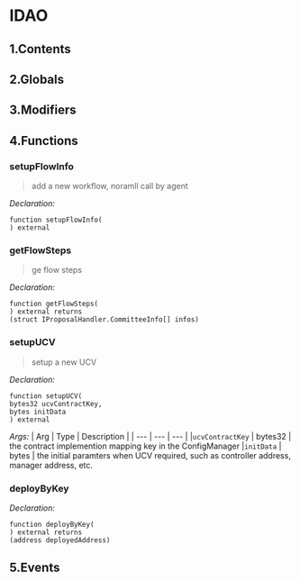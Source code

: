 # IDAO





## 1.Contents
<!-- START doctoc -->
<!-- END doctoc -->

## 2.Globals

## 3.Modifiers

## 4.Functions

### setupFlowInfo

> add a new workflow, noramll call by agent

*Declaration:*
```solidity
function setupFlowInfo(
) external
```




### getFlowSteps

> ge flow steps

*Declaration:*
```solidity
function getFlowSteps(
) external returns
(struct IProposalHandler.CommitteeInfo[] infos)
```




### setupUCV

> setup a new UCV


*Declaration:*
```solidity
function setupUCV(
bytes32 ucvContractKey,
bytes initData
) external
```

*Args:*
| Arg | Type | Description |
| --- | --- | --- |
|`ucvContractKey` | bytes32 | the contract implemention mapping key in the ConfigManager
|`initData` | bytes | the initial paramters when UCV required, such as controller address, manager address, etc.


### deployByKey



*Declaration:*
```solidity
function deployByKey(
) external returns
(address deployedAddress)
```




## 5.Events
